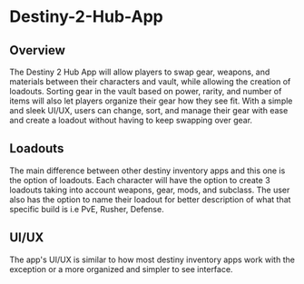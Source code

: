 # Destiny-2-Hub-App

## Overview 

The Destiny 2 Hub App will allow players to swap gear, weapons, and materials between their characters and vault, while allowing the creation of loadouts. Sorting gear in the vault based on power, rarity, and number of items will also let players organize their gear how they see fit. With a simple and sleek UI/UX, users can change, sort, and manage their gear with ease and create a loadout without having to keep swapping over gear. 

## Loadouts

The main difference between other destiny inventory apps and this one is the option of loadouts. Each character will have the option to create 3 loadouts taking into account weapons, gear, mods, and subclass. The user also has the option to name their loadout for better description of what that specific build is i.e PvE, Rusher, Defense. 

## UI/UX

The app's UI/UX is similar to how most destiny inventory apps work with the exception or a more organized and simpler to see interface.






